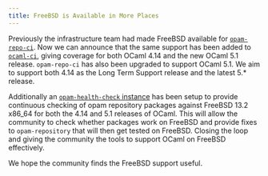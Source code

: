 ```yaml
---
title: FreeBSD is Available in More Places
---
```


Previously the infrastructure team had made FreeBSD available for [`opam-repo-ci`](https://opam.ci.ocaml.org). 
Now we can announce that the same support has been added to [`ocaml-ci`](https://ocaml.ci.dev), giving coverage for both OCaml 
4.14 and the new OCaml 5.1 release.  `opam-repo-ci` has also been upgraded to support OCaml 5.1. We aim to support both 4.14 as
the Long Term Support release and the latest 5.* release.

Additionally an [`opam-health-check` instance](http://freebsd-health-check.ocamllabs.io:8080) has been setup to provide 
continuous checking of opam repository packages against FreeBSD 13.2 x86_64 for both the 4.14 and 5.1 releases of OCaml. 
This will allow the community to check whether packages work on FreeBSD and provide fixes to `opam-repository` that will 
then get tested on FreeBSD. Closing the loop and giving the community the tools to support OCaml on FreeBSD effectively.

We hope the community finds the FreeBSD support useful. 
